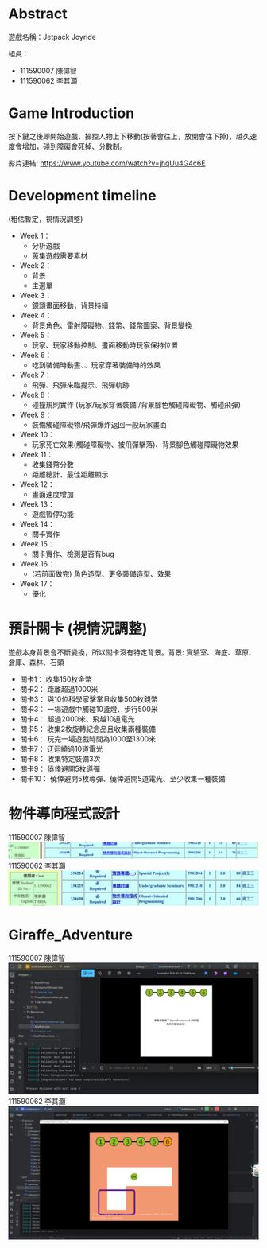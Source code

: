 # Abstract

遊戲名稱：Jetpack Joyride

組員：

- 111590007 陳偉智
- 111590062 李其灝

# Game Introduction

按下鍵之後即開始遊戲，操控人物上下移動(按著會往上，放開會往下掉)，越久速度會增加，碰到障礙會死掉、分數制。

影片連結: https://www.youtube.com/watch?v=jhqUu4G4c6E

# Development timeline
(粗估暫定，視情況調整)
- Week 1：
  - 分析遊戲
  - 蒐集遊戲需要素材
- Week 2： 
  - 背景
  - 主選單
- Week 3： 
  - 鏡頭畫面移動，背景持續
- Week 4： 
  - 背景角色、雷射障礙物、錢幣、錢幣圖案、背景變換
- Week 5： 
  - 玩家、玩家移動控制、畫面移動時玩家保持位置
- Week 6： 
  - 吃到裝備時動畫、、玩家穿著裝備時的效果
- Week 7： 
  - 飛彈、飛彈來臨提示、飛彈軌跡
- Week 8： 
  - 碰撞規則實作 (玩家/玩家穿著裝備 /背景腳色觸碰障礙物、觸碰飛彈)
- Week 9： 
  - 裝備觸碰障礙物/飛彈爆炸返回一般玩家畫面
- Week 10： 
  - 玩家死亡效果(觸碰障礙物、被飛彈擊落)、背景腳色觸碰障礙物效果
- Week 11： 
  - 收集錢幣分數
  - 距離總計、最佳距離顯示
- Week 12： 
  - 畫面速度增加
- Week 13： 
  - 遊戲暫停功能
- Week 14： 
  - 關卡實作
- Week 15： 
  - 關卡實作、檢測是否有bug
- Week 16： 
  - (若前面做完) 角色造型、更多裝備造型、效果
- Week 17： 
  - 優化

# 預計關卡 (視情況調整)
遊戲本身背景會不斷變換，所以關卡沒有特定背景。背景: 實驗室、海底、草原、倉庫、森林、石頭

- 關卡1：  收集150枚金幣   
- 關卡2：  距離超過1000米  
- 關卡3：  與10位科學家擊掌且收集500枚錢幣 
- 關卡3：  一場遊戲中觸碰10盞燈、步行500米 
- 關卡4：  超過2000米、飛越10道電光
- 關卡5：  收集2枚旋轉紀念品且收集兩種裝備
- 關卡6：  玩完一場遊戲時間為1000至1300米
- 關卡7：  迂迴繞過10道電光
- 關卡8：  收集特定裝備3次
- 關卡9：  僥倖避開5枚導彈
- 關卡10： 僥倖避開5枚導彈、僥倖避開5道電光、至少收集一種裝備

# 物件導向程式設計

111590007 陳偉智
![alt text](oop.png)
111590062 李其灝
![alt text](S__4055055.jpg)

# Giraffe_Adventure
111590007 陳偉智
![alt text](giraffe.png)
111590062 李其灝
![alt text](111590062_giraffe.png)